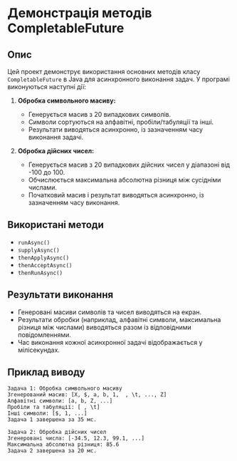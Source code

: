 # Демонстрацiя методiв CompletableFuture

## Опис
Цей проект демонструє використання основних методів класу `CompletableFuture` в Java для асинхронного виконання задач. У програмі виконуються наступні дії:

1. **Обробка символьного масиву:**
    - Генерується масив з 20 випадкових символів.
    - Символи сортуються на алфавітні, пробіли/табуляції та інші.
    - Результати виводяться асинхронно, із зазначенням часу виконання задачі.

2. **Обробка дійсних чисел:**
    - Генерується масив з 20 випадкових дійсних чисел у діапазоні від -100 до 100.
    - Обчислюється максимальна абсолютна різниця між сусідніми числами.
    - Початковий масив і результат виводяться асинхронно, із зазначенням часу виконання.

## Використані методи
- `runAsync()`
- `supplyAsync()`
- `thenApplyAsync()`
- `thenAcceptAsync()`
- `thenRunAsync()`

## Результати виконання
- Генеровані масиви символів та чисел виводяться на екран.
- Результати обробки (наприклад, алфавітні символи, максимальна різниця між числами) виводяться разом із відповідними повідомленнями.
- Час виконання кожної асинхронної задачі відображається у мілісекундах.

## Приклад виводу
```
Задача 1: Обробка символьного масиву
Згенерований масив: [X, $, a, b, 1,  , \t, ..., Z]
Алфавітні символи: [a, b, Z, ...]
Пробіли та табуляції: [ , \t]
Інші символи: [$, 1, ...]
Задача 1 завершена за 35 мс.

Задача 2: Обробка дійсних чисел
Згенеровані числа: [-34.5, 12.3, 99.1, ...]
Максимальна абсолютна різниця: 85.6
Задача 2 завершена за 20 мс.
```
